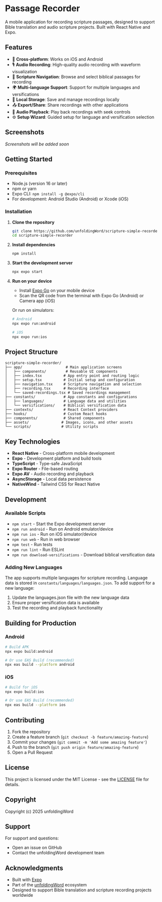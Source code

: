 # Passage Recorder

A mobile application for recording scripture passages, designed to support Bible translation and audio scripture projects. Built with React Native and Expo.

## Features

- 📱 **Cross-platform**: Works on iOS and Android
- 🎙️ **Audio Recording**: High-quality audio recording with waveform visualization
- 📖 **Scripture Navigation**: Browse and select biblical passages for recording
- 🌍 **Multi-language Support**: Support for multiple languages and versifications
- 💾 **Local Storage**: Save and manage recordings locally
- 📤 **Export/Share**: Share recordings with other applications
- 🎵 **Audio Playback**: Play back recordings with seek controls
- ⚙️ **Setup Wizard**: Guided setup for language and versification selection

## Screenshots

_Screenshots will be added soon_

## Getting Started

### Prerequisites

- Node.js (version 16 or later)
- npm or yarn
- Expo CLI: `npm install -g @expo/cli`
- For development: Android Studio (Android) or Xcode (iOS)

### Installation

1. **Clone the repository**
   ```bash
   git clone https://github.com/unfoldingWord/scripture-simple-recorder.git
   cd scripture-simple-recorder
   ```

2. **Install dependencies**
   ```bash
   npm install
   ```

3. **Start the development server**
   ```bash
   npx expo start
   ```

4. **Run on your device**
   - Install [Expo Go](https://expo.dev/go) on your mobile device
   - Scan the QR code from the terminal with Expo Go (Android) or Camera app (iOS)
   
   Or run on simulators:
   ```bash
   # Android
   npx expo run:android
   
   # iOS
   npx expo run:ios
   ```

## Project Structure

```
scripture-simple-recorder/
├── app/                    # Main application screens
│   ├── components/         # Reusable UI components
│   ├── index.tsx          # App entry point and routing logic
│   ├── setup.tsx          # Initial setup and configuration
│   ├── navigation.tsx     # Scripture navigation and selection
│   ├── recording.tsx      # Recording interface
│   └── saved-recordings.tsx # Saved recordings management
├── constants/             # App constants and configurations
│   ├── languages/         # Language data and utilities
│   └── versifications/    # Biblical versification data
├── contexts/              # React Context providers
├── hooks/                 # Custom React hooks
├── components/            # Shared components
├── assets/               # Images, icons, and other assets
└── scripts/              # Utility scripts
```

## Key Technologies

- **React Native** - Cross-platform mobile development
- **Expo** - Development platform and build tools
- **TypeScript** - Type-safe JavaScript
- **Expo Router** - File-based routing
- **Expo AV** - Audio recording and playback
- **AsyncStorage** - Local data persistence
- **NativeWind** - Tailwind CSS for React Native

## Development

### Available Scripts

- `npm start` - Start the Expo development server
- `npm run android` - Run on Android emulator/device
- `npm run ios` - Run on iOS simulator/device  
- `npm run web` - Run in web browser
- `npm test` - Run tests
- `npm run lint` - Run ESLint
- `npm run download-versifications` - Download biblical versification data

### Adding New Languages

The app supports multiple languages for scripture recording. Language data is stored in `constants/languages/languages.json`. To add support for a new language:

1. Update the languages.json file with the new language data
2. Ensure proper versification data is available
3. Test the recording and playback functionality

## Building for Production

### Android

```bash
# Build APK
npx expo build:android

# Or use EAS Build (recommended)
npx eas build --platform android
```

### iOS

```bash
# Build for iOS
npx expo build:ios

# Or use EAS Build (recommended)
npx eas build --platform ios
```

## Contributing

1. Fork the repository
2. Create a feature branch (`git checkout -b feature/amazing-feature`)
3. Commit your changes (`git commit -m 'Add some amazing feature'`)
4. Push to the branch (`git push origin feature/amazing-feature`)
5. Open a Pull Request

## License

This project is licensed under the MIT License - see the [LICENSE](LICENSE) file for details.

## Copyright

Copyright (c) 2025 unfoldingWord

## Support

For support and questions:
- Open an issue on GitHub
- Contact the unfoldingWord development team

## Acknowledgments

- Built with [Expo](https://expo.dev)
- Part of the [unfoldingWord](https://unfoldingword.org) ecosystem
- Designed to support Bible translation and scripture recording projects worldwide
